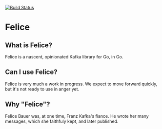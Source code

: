 [![Build Status](https://travis-ci.org/heetch/felice.svg?branch=master)](https://travis-ci.org/heetch/felice)
# Felice
## What is Felice?
Felice is a nascent, opinionated Kafka library for Go, in Go. 

## Can I use Felice?
Felice is very much a work in progress.  We expect to move forward quickly, but it's not ready to use in anger yet.

## Why "Felice"?
Felice Bauer was, at one time, Franz Kafka's fiance.  He wrote her many messages, which she faithfuly kept, and later published.

